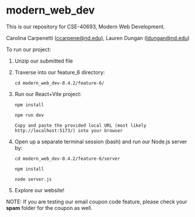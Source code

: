 # modern_web_dev

This is our repository for CSE-40693, Modern Web Development.

Carolina Carpenetti (ccarpene@nd.edu), Lauren Dungan (ldungan@nd.edu)

To run our project:

1. Unzip our submitted file
    
2. Traverse into our feature_6 directory:

    ```cd modern_web_dev-0.4.2/feature-6/```

4. Run our React+Vite project:

    ```npm install```
    
    ```npm run dev```
         
    ```Copy and paste the provided local URL (most likely http://localhost:5173/) into your browser```

5. Open up a separate terminal session (bash) and run our Node.js server by:

    ```cd modern_web_dev-0.4.2/feature-6/server```

    ```npm install```

    ```node server.js```
         
  7. Explore our website!
    

NOTE: If you are testing our email coupon code feature, please check your **spam** folder for the coupon as well.
